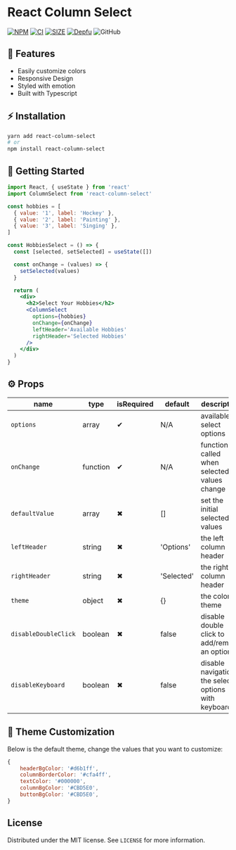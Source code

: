 # React Column Select

[![NPM](https://badgen.net/npm/v/react-column-select)](https://www.npmjs.com/package/react-column-select)
[![CI](https://github.com/chr-ge/react-column-select/actions/workflows/ci.yml/badge.svg?branch=develop)](https://github.com/chr-ge/react-column-select/actions/workflows/ci.yml)
[![SIZE](https://badgen.net/bundlephobia/min/react-column-select)](https://bundlephobia.com/result?p=react-column-select)
[![Depfu](https://badges.depfu.com/badges/c540bb2dbd4e634a557231ecd335474e/overview.svg)](https://depfu.com/repos/github/chr-ge/react-column-select?project_id=24188)
![GitHub](https://img.shields.io/github/license/chr-ge/react-column-select)

## 🚀 Features

- Easily customize colors
- Responsive Design
- Styled with emotion
- Built with Typescript

## ⚡ Installation

```sh
yarn add react-column-select
# or
npm install react-column-select
```

## 🏁 Getting Started

```jsx
import React, { useState } from 'react'
import ColumnSelect from 'react-column-select'

const hobbies = [
  { value: '1', label: 'Hockey' },
  { value: '2', label: 'Painting' },
  { value: '3', label: 'Singing' },
]

const HobbiesSelect = () => {
  const [selected, setSelected] = useState([])

  const onChange = (values) => {
    setSelected(values)
  }

  return (
    <div>
      <h2>Select Your Hobbies</h2>
      <ColumnSelect
        options={hobbies}
        onChange={onChange}
        leftHeader='Available Hobbies'
        rightHeader='Selected Hobbies'
      />
    </div>
  )
}
```

## ⚙️ Props

| name                 | type     | isRequired | default    | description                                         |
| -------------------- | -------- | ---------- | ---------- | --------------------------------------------------- |
| `options`            | array    | ✔          | N/A        | available select options                            |
| `onChange`           | function | ✔          | N/A        | function called when selected values change         |
| `defaultValue`       | array    | ✖          | []         | set the initial selected values                     |
| `leftHeader`         | string   | ✖          | 'Options'  | the left column header                              |
| `rightHeader`        | string   | ✖          | 'Selected' | the right column header                             |
| `theme`              | object   | ✖          | {}         | the color theme                                     |
| `disableDoubleClick` | boolean  | ✖          | false      | disable double click to add/remove an option        |
| `disableKeyboard`    | boolean  | ✖          | false      | disable navigation the select options with keyboard |

## 🎨 Theme Customization

Below is the default theme, change the values that you want to customize:

```jsx
{
    headerBgColor: '#d6b1ff',
    columnBorderColor: '#cfa4ff',
    textColor: '#000000',
    columnBgColor: '#CBD5E0',
    buttonBgColor: '#CBD5E0',
}
```

## License

Distributed under the MIT license. See `LICENSE` for more information.
